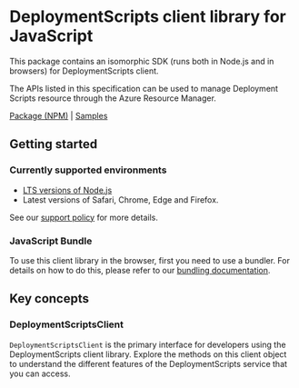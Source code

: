 # DeploymentScripts client library for JavaScript

This package contains an isomorphic SDK (runs both in Node.js and in browsers) for DeploymentScripts client.

The APIs listed in this specification can be used to manage Deployment Scripts resource through the Azure Resource Manager.

[Package (NPM)](https://www.npmjs.com/package/@msinternal/arm-package-deploymentscripts-2019-10-preview) |
[Samples](https://github.com/Azure-Samples/azure-samples-js-management)

## Getting started

### Currently supported environments

- [LTS versions of Node.js](https://github.com/nodejs/release#release-schedule)
- Latest versions of Safari, Chrome, Edge and Firefox.

See our [support policy](https://github.com/Azure/azure-sdk-for-js/blob/main/SUPPORT.md) for more details.




### JavaScript Bundle
To use this client library in the browser, first you need to use a bundler. For details on how to do this, please refer to our [bundling documentation](https://aka.ms/AzureSDKBundling).

## Key concepts

### DeploymentScriptsClient

`DeploymentScriptsClient` is the primary interface for developers using the DeploymentScripts client library. Explore the methods on this client object to understand the different features of the DeploymentScripts service that you can access.

